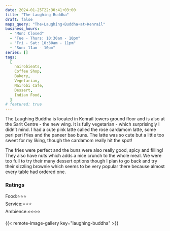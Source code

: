 ```yaml
---
date: 2024-01-25T22:30:41+03:00
title: "The Laughing Buddha"
draft: false
maps_query: "The+Laughing+Buddha+at+Kenrail"
business_hours:
  - "Mon: Closed"
  - "Tue - Thurs: 10:30am - 10pm"
  - "Fri - Sat: 10:30am - 11pm"
  - "Sun: 11am - 10pm"
series: []
tags:
  [
    nairobieats,
    Coffee Shop,
    Bakery,
    Vegetarian,
    Nairobi Cafe,
    Dessert,
    Indian Food,
  ]
# featured: true
---
```


The Laughing Buddha is located in Kenrail towers ground floor and is also at the Sarit Centre - the new wing. It is fully vegetarian - which surprisingly I didn’t mind. I had a cute pink latte called the rose cardamom latte, some peri peri fries and the paneer bao buns. The latte was so cute but a little too sweet for my liking, though the cardamom really hit the spot!

The fries were perfect and the buns were also really good, spicy and filling! They also have nuts which adds a nice crunch to the whole meal. We were too full to try their many dessert options though I plan to go back and try their sizzling brownie which seems to be very popular there because almost every table had ordered one.

### Ratings

Food:⭐️⭐️⭐️<br>
Service:⭐️⭐️⭐️<br>
Ambience:⭐️⭐️⭐️⭐️<br>

{{< remote-image-gallery key="laughing-buddha" >}}
